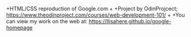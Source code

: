 +HTML/CSS reproduction of Google.com
+
+Project by OdinProjcect; https://www.theodinproject.com/courses/web-development-101/
+
+You can view my work on the web at: https://llisahere.github.io/google-homepage
